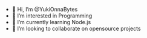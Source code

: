 - 👋 Hi, I’m @YukiOnnaBytes
- 👀 I’m interested in Programming
- 🌱 I’m currently learning Node.js
- 💞️ I’m looking to collaborate on opensource projects
